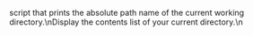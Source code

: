 script that prints the absolute path name of the current working directory.\nDisplay the contents list of your current directory.\n
